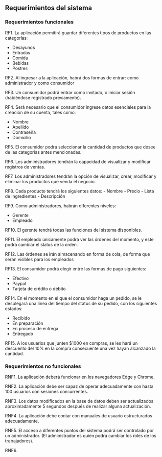 ## Requerimientos del sistema

### Requerimientos funcionales

RF1. La aplicación permitirá guardar diferentes tipos de productos en las categorías:
   - Desayunos
   - Entradas
   - Comida
   - Bebidas
   - Postres

RF2. Al ingresar a la aplicación, habrá dos formas de entrar: como administrador y como consumidor

RF3. Un consumidor podrá entrar como invitado, o iniciar sesión (habiéndose registrado previamente).

RF4. Será necesario que el consumidor ingrese datos esenciales para la creación de su cuenta, tales como:
   - Nombre
   - Apellido
   - Contraseña
   - Domicilio

RF5. El consumidor podrá seleccionar la cantidad de productos que desee de las categorías antes mencionadas.

RF6. Los administradores tendrán la capacidad de visualizar y modificar registros de ventas.

RF7. Los administradores tendrán la opción de visualizar, crear, modificar y eliminar los productos que venda el negocio.

RF8. Cada producto tendrá los siguientes datos: 
    - Nombre
    - Precio
    - Lista de ingredientes
    - Descripción

RF9. Como administradores, habrán diferentes niveles:
   - Gerente
   - Empleado

RF10. El gerente tendrá todas las funciones del sistema disponibles.

RF11. El empleado únicamente podrá ver las órdenes del momento, y este podrá cambiar el status de la orden.

RF12. Las órdenes se irán almacenando en forma de cola, de forma que serán visibles para los empleados

RF13. El consumidor podrá elegir entre las formas de pago siguientes:
   - Efectivo
   - Paypal
   - Tarjeta de crédito o débito

RF14. En el momento en el que el consumidor haga un pedido, se le desplegará una línea del tiempo del status de su pedido, con los siguientes estados:
   - Recibido
   - En preparación
   - En proceso de entrega
   - Entregado

RF15. A los usuarios que junten $1000 en compras, se les hará un descuento del 10% en la compra consecuente una vez hayan alcanzado la cantidad.


### Requerimientos no funcionales

RNF1. La aplicación deberá funcionar en los navegadores Edge y Chrome.

RNF2. La aplicación debe ser capaz de operar adecuadamente con hasta 100 usuarios con sesiones concurrentes.

RNF3. Los datos modificados en la base de datos deben ser actualizados aproximadamente 5 segundos después de realizar alguna actualización.

RNF4. La aplicación debe contar con manuales de usuario estructurados adecuadamente.

RNF5. El acceso a diferentes puntos del sistema podrá ser controlado por un administrador. (El administrador es quien podrá cambiar los roles de los trabajadores).

RNF6. 

